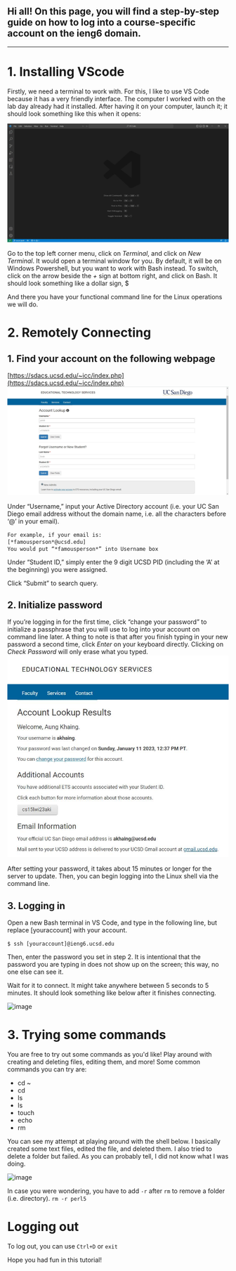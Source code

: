 ## Hi all! On this page, you will find a step-by-step guide on how to log into a course-specific account on the **ieng6** domain.

---


# 1. Installing VScode
Firstly, we need a terminal to work with. For this, I like to use VS Code because it has a very friendly interface. The computer I worked with on the lab day already had it installed. After having it on your computer, launch it; it should look something like this when it opens:


![Image](https://github.com/OscarKhaing/cse15l-lab-reports/blob/main/vscode.JPG?raw=true)


Go to the top left corner menu, click on *Terminal*, and click on *New Terminal*. It would open a terminal window for you. By default, it will be on Windows Powershell, but you want to work with Bash instead. To switch, click on the arrow beside the *+* sign at bottom right, and click on Bash. It should look something like a dollar sign, $

And there you have your functional command line for the Linux operations we will do.




# 2. Remotely Connecting
## 1. Find your account on the following webpage
[https://sdacs.ucsd.edu/~icc/index.php](https://sdacs.ucsd.edu/~icc/index.php)
![Image](https://github.com/OscarKhaing/cse15l-lab-reports/blob/main/1-account-search.JPG)


Under “Username,” input your Active Directory account (i.e. your UC San Diego email address without the domain name, i.e. all the characters before ‘@’ in your email). 

```
For example, if your email is:
[*famousperson*@ucsd.edu]
You would put “*famousperson*” into Username box
```
Under “Student ID,” simply enter the 9 digit UCSD PID (including the ‘A’ at the beginning) you were assigned.

Click “Submit” to search query.

## 2. Initialize password

If you’re logging in for the first time, click “change your password” to initialize a passphrase that you will use to log into your account on command line later. A thing to note is that after you finish typing in your new password a second time, click *Enter* on your keyboard directly. Clicking on *Check Password* will only erase what you typed.
![Image](https://github.com/OscarKhaing/cse15l-lab-reports/blob/main/2-account-search.JPG)


After setting your password, it takes about 15 minutes or longer for the server to update. Then, you can begin logging into the Linux shell via the command line.

## 3. Logging in
Open a new Bash terminal in VS Code, and type in the following line, but replace [youraccount] with your account.
```
$ ssh [youraccount]@ieng6.ucsd.edu
```
Then, enter the password you set in step 2. It is intentional that the password you are typing in does not show up on the screen; this way, no one else can see it.


Wait for it to connect. It might take anywhere between 5 seconds to 5 minutes. It should look something like below after it finishes connecting.

![image](https://user-images.githubusercontent.com/117701031/212815644-65b276b8-9747-4a28-904e-1078b533b425.png)


# 3. Trying some commands
You are free to try out some commands as you'd like! Play around with creating and deleting files, editing them, and more!
Some common commands you can try are:
* cd ~
* cd
* ls 
* ls <directory> 
* touch
* echo
* rm
  
You can see my attempt at playing around with the shell below. I basically created some text files, edited the file, and deleted them. I also tried to delete a folder but failed. As you can probably tell, I did not know what I was doing.
  
![image](https://user-images.githubusercontent.com/117701031/212816385-485910ff-c5c0-4020-82f3-b2d9bf390bdb.png)

In case you were wondering, you have to add ```-r``` after ```rm``` to remove a folder (i.e. directory).
```rm -r perl5```

# Logging out
To log out, you can use ```Ctrl+D``` or ```exit```

Hope you had fun in this tutorial!
